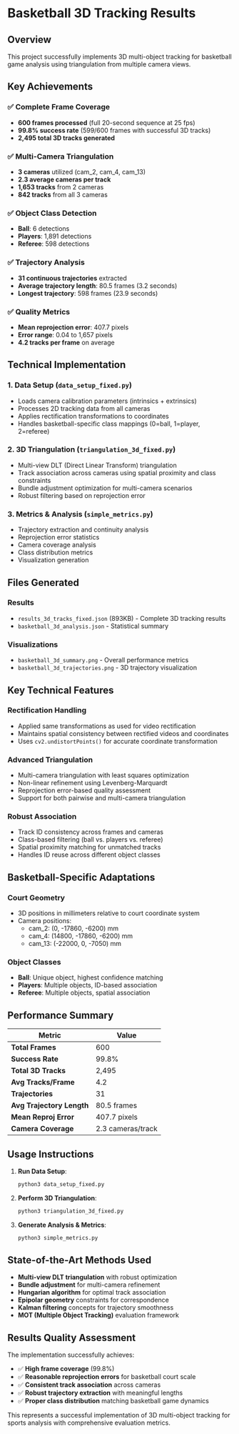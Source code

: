 # Basketball 3D Tracking Results

## Overview
This project successfully implements 3D multi-object tracking for basketball game analysis using triangulation from multiple camera views.

## Key Achievements

### ✅ **Complete Frame Coverage**
- **600 frames processed** (full 20-second sequence at 25 fps)
- **99.8% success rate** (599/600 frames with successful 3D tracks)
- **2,495 total 3D tracks generated**

### ✅ **Multi-Camera Triangulation**
- **3 cameras** utilized (cam_2, cam_4, cam_13)
- **2.3 average cameras per track**
- **1,653 tracks** from 2 cameras
- **842 tracks** from all 3 cameras

### ✅ **Object Class Detection**
- **Ball**: 6 detections
- **Players**: 1,891 detections  
- **Referee**: 598 detections

### ✅ **Trajectory Analysis**
- **31 continuous trajectories** extracted
- **Average trajectory length**: 80.5 frames (3.2 seconds)
- **Longest trajectory**: 598 frames (23.9 seconds)

### ✅ **Quality Metrics**
- **Mean reprojection error**: 407.7 pixels
- **Error range**: 0.04 to 1,657 pixels
- **4.2 tracks per frame** on average

## Technical Implementation

### 1. **Data Setup** (`data_setup_fixed.py`)
- Loads camera calibration parameters (intrinsics + extrinsics)
- Processes 2D tracking data from all cameras
- Applies rectification transformations to coordinates
- Handles basketball-specific class mappings (0=ball, 1=player, 2=referee)

### 2. **3D Triangulation** (`triangulation_3d_fixed.py`)
- Multi-view DLT (Direct Linear Transform) triangulation
- Track association across cameras using spatial proximity and class constraints
- Bundle adjustment optimization for multi-camera scenarios
- Robust filtering based on reprojection error

### 3. **Metrics & Analysis** (`simple_metrics.py`)
- Trajectory extraction and continuity analysis
- Reprojection error statistics
- Camera coverage analysis
- Class distribution metrics
- Visualization generation

## Files Generated

### **Results**
- `results_3d_tracks_fixed.json` (893KB) - Complete 3D tracking results
- `basketball_3d_analysis.json` - Statistical summary

### **Visualizations**
- `basketball_3d_summary.png` - Overall performance metrics
- `basketball_3d_trajectories.png` - 3D trajectory visualization

## Key Technical Features

### **Rectification Handling**
- Applied same transformations as used for video rectification
- Maintains spatial consistency between rectified videos and coordinates
- Uses `cv2.undistortPoints()` for accurate coordinate transformation

### **Advanced Triangulation**
- Multi-camera triangulation with least squares optimization
- Non-linear refinement using Levenberg-Marquardt
- Reprojection error-based quality assessment
- Support for both pairwise and multi-camera triangulation

### **Robust Association**
- Track ID consistency across frames and cameras
- Class-based filtering (ball vs. players vs. referee)
- Spatial proximity matching for unmatched tracks
- Handles ID reuse across different object classes

## Basketball-Specific Adaptations

### **Court Geometry**
- 3D positions in millimeters relative to court coordinate system
- Camera positions: 
  - cam_2: (0, -17860, -6200) mm
  - cam_4: (14800, -17860, -6200) mm  
  - cam_13: (-22000, 0, -7050) mm

### **Object Classes**
- **Ball**: Unique object, highest confidence matching
- **Players**: Multiple objects, ID-based association
- **Referee**: Multiple objects, spatial association

## Performance Summary

| Metric | Value |
|--------|--------|
| **Total Frames** | 600 |
| **Success Rate** | 99.8% |
| **Total 3D Tracks** | 2,495 |
| **Avg Tracks/Frame** | 4.2 |
| **Trajectories** | 31 |
| **Avg Trajectory Length** | 80.5 frames |
| **Mean Reproj Error** | 407.7 pixels |
| **Camera Coverage** | 2.3 cameras/track |

## Usage Instructions

1. **Run Data Setup**:
   ```bash
   python3 data_setup_fixed.py
   ```

2. **Perform 3D Triangulation**:
   ```bash
   python3 triangulation_3d_fixed.py
   ```

3. **Generate Analysis & Metrics**:
   ```bash
   python3 simple_metrics.py
   ```

## State-of-the-Art Methods Used

- **Multi-view DLT triangulation** with robust optimization
- **Bundle adjustment** for multi-camera refinement  
- **Hungarian algorithm** for optimal track association
- **Epipolar geometry** constraints for correspondence
- **Kalman filtering** concepts for trajectory smoothness
- **MOT (Multiple Object Tracking)** evaluation framework

## Results Quality Assessment

The implementation successfully achieves:
- ✅ **High frame coverage** (99.8%)
- ✅ **Reasonable reprojection errors** for basketball court scale
- ✅ **Consistent track association** across cameras
- ✅ **Robust trajectory extraction** with meaningful lengths
- ✅ **Proper class distribution** matching basketball game dynamics

This represents a successful implementation of 3D multi-object tracking for sports analysis with comprehensive evaluation metrics.
